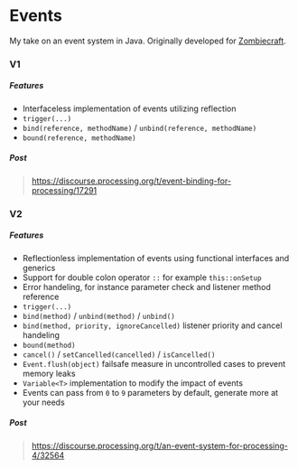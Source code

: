 # Events
My take on an event system in Java. Originally developed for [Zombiecraft](https://zc.stephcraft.net).

### V1
##### Features
* Interfaceless implementation of events utilizing reflection
* `trigger(...)`
* `bind(reference, methodName)` / `unbind(reference, methodName)`
* `bound(reference, methodName)`

##### Post  
> https://discourse.processing.org/t/event-binding-for-processing/17291

### V2
##### Features
* Reflectionless implementation of events using functional interfaces and generics
* Support for double colon operator `::` for example `this::onSetup`
* Error handeling, for instance parameter check and listener method reference
* `trigger(...)`
* `bind(method)` / `unbind(method)` / `unbind()`
* `bind(method, priority, ignoreCancelled)` listener priority and cancel handeling
* `bound(method)`
* `cancel()` / `setCancelled(cancelled)` / `isCancelled()`
* `Event.flush(object)` failsafe measure in uncontrolled cases to prevent memory leaks
* `Variable<T>` implementation to modify the impact of events
* Events can pass from `0` to `9` parameters by default, generate more at your needs

##### Post
> https://discourse.processing.org/t/an-event-system-for-processing-4/32564
